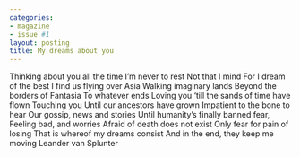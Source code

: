 ```yaml
---
categories:
- magazine
- issue #1
layout: posting
title: My dreams about you
---
```


Thinking about you all the time
I’m never to rest
Not that I mind
For I dream of the best
I find us flying over Asia
Walking imaginary lands
Beyond the borders of Fantasia
To whatever ends
Loving you
‘till the sands of time have flown
Touching you
Until our ancestors have grown
Impatient to the bone to hear
Our gossip, news and stories
Until humanity’s finally banned fear,
Feeling bad, and worries
Afraid of death does not exist
Only fear for pain of losing
That is whereof my dreams consist
And in the end, they keep me moving
Leander van Splunter